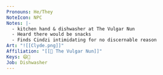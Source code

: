 ```yaml
---
Pronouns: He/They
NoteIcon: NPC
Notes: |-
  - kitchen hand & dishwasher at The Vulgar Nun
  - Heard there would be snacks
  - Finds Cindzi intimidating for no discernable reason
Art: "![[Clyde.png]]"
Affiliation: "[[🍻 The Vulgar Nun]]"
Keys: 😄🤝
Job: Dishwasher
---
```

